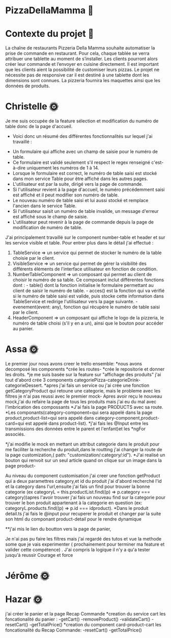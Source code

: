 # PizzaDellaMamma 🍕

# Contexte du projet 🙌
La chaîne de restaurants Pizzeria Della Mamma souhaite automatiser la prise de commande en restaurant. Pour cela, chaque tablée se verra attribuer une tablette au moment de s’installer. Les clients pourront alors créer leur commande et l’envoyer en cuisine directement. Il est important que les clients aient la possibilité de customiser leurs pizzas.
Le projet ne nécessite pas de responsive car il est destiné à une tablette dont les dimensions sont connues.
La pizzeria fournira les maquettes ainsi que les données de produits.

# Christelle 🌞

Je me suis occupée de la feature sélection et modification du numéro de table donc de la page d'accueil.

- Voici donc un résumé des différentes fonctionnalités sur lequel j'ai travaillé :

* Un formulaire qui affiche avec un champ de saisie pour le numéro de table.
* Ce formulaire est validé seulement s'il respect le regex renseigné c'est-à-dire uniquement les numéros de 1 à 14.
* Lorsque le formulaire est correct, le numéro de table saisi est stocké dans mon service Table pour être affiché dans les autres pages.
* L'utilisateur est par la suite, dirigé vers la page de commande.
* Si l'utilisateur revient à la page d'accueil, le numéro précédemment saisi est affiché et il peut modifier son numéro de table.
* Le nouveau numéro de table saisi et lui aussi stocké et remplace l'ancien dans le service Table.
* Si l'utilisateur saisit un numéro de table invalide, un message d'erreur est affiché sous le champ de saisie.
* L'utilisateur peut revenir à la page de commande depuis la page de modification de numéro de table.
  
J'ai principalement travaillé sur le component number-table et header et sur les service visible et table.
Pour entrer plus dans le détail j'ai effectué :

  1. TableService => un service qui permet de stocker le numéro de la table choisie par le client.
  2. VisibleService => un service qui permet de gérer la visibilité des différents éléments de l'interface utilisateur en fonction de condition.
  3. NumberTableComponent => un composant qui permet au client de choisir le numéro de sa table. Ce composant inclut différentes fonctions dont :
    - table() dont la fonction initialise le formulaire permettant au client de saisir le numéro de table.
    - acces() est la fonction qui va vérifié si le numéro de table saisi est valide, puis stocke cette information dans TableService et redirige l'utilisateur vers la       page suivante.
    - evenement(event: any), fonction qui récupère le numéro de table saisi par le client.
  4. HeaderComponent => un composant qui affiche le logo de la pizzeria, le numéro de table choisi (s'il y en a un), ainsi que le bouton pour accéder au panier.


# Assa 🌞

Le premier jour nous avons creer le trello ensemble:
*nous avons decomposé les components
*crée les routes-
*crée le repositorie et donner les droits.
*je me suis basée sur la feature  sur "affichage des produits" j'ai tout d'abord crée 3 components categoriePizza-categorieDrink-categorieDessert. 
*apres j'ai fais un service ou j'ai crée une fonction getCategoryProduct qui retoune une categorie, mais le probleme avec les filtres je n'ai pas reussi avec le premier mock-
Apres avoir reçu le nouveau mock,j'ai du refaire la page de tous les produits mais j'ai eu du mal avec l'imbrication des compossants
*J'ai fais la page PRODUCTS avec sa route.
*Les componants(category-component=qui sera appelé dans la page product,product-list=qui sera appelé dans category-component,product-card=qui est appelé dans product-list).
*j'ai fais les @Input entre les transmissions des données entre le parent et l'enfant)et les *ngFor associés.

*j'ai modifie le mock en mettant un attribut categorie dans le produit pour me faciliter la recherche du produit,dans le routting j'ai changer la route de la page customization,( path: "customization/:category/:id").
 *J'ai realisé un bouton qui renvoit sur un seul article quand on clique sur un image dans la page product-

Au niveau du component customisation j'ai creer une fonction getProduct qui a deux paramettres category,et id du produit j'ai d'abord recherché l'id et la category dans l'url,ensuite j'ai fais un find pour trouver la bonne categorie (ex categoryL = this.productList.find((p) => p.category === category))apres l'avoir trouver j'ai fais un nouveau find sur la categorie pour trouver le bon produit appartenant à la categorie en question 
(ex: categoryL.products.find((p) => p.id === idproduct).
*Dans le produit detail.ts j'ai fais le @input pour recuperer le produit et changer par la suite son html du componant product-detail pour le rendre dynamique

**j'ai mis le lien du boutton vers la page de panier,

Je n'ai pas pu faire les filtres mais j'ai regardé des tutos et vue la methode some que je vais experimenter ( prochainement pour terminer ma feature et valider cette compétence) . J'ai compris la logique il n'y a qu'a tester jusqu'à reussir Courage et force 

# Jérôme 🌞

# Hazar 🌞
j'ai créer le panier et la page Recap Commande
*creation du service cart
les foncationalité du panier :
-getCart()
-removeProduct()
-validateCart()
-resetCart()
-getTotalPrice()
*creation  du component card-product-cart
les foncationalité du Recap Commande:
-resetCart()
-getTotalPrice()

